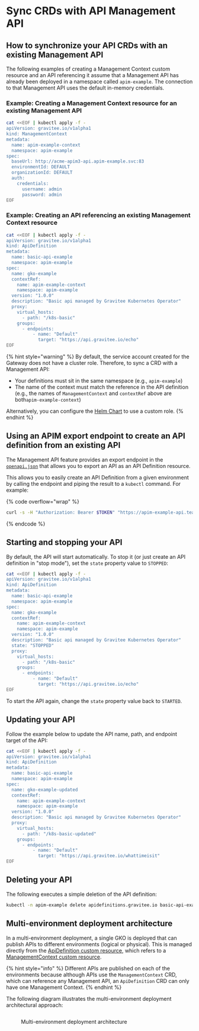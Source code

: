 # Sync CRDs with API Management API

## How to synchronize your API CRDs with an existing Management API

The following examples of creating a Management Context custom resource and an API referencing it assume that a Management API has already been deployed in a namespace called `apim-example`. The connection to that Management API uses the default in-memory credentials.

### Example: Creating a Management Context resource for an existing Management API

```sh
cat <<EOF | kubectl apply -f -
apiVersion: gravitee.io/v1alpha1
kind: ManagementContext
metadata:
  name: apim-example-context
  namespace: apim-example
spec:
  baseUrl: http://acme-apim3-api.apim-example.svc:83
  environmentId: DEFAULT
  organizationId: DEFAULT
  auth:
    credentials:
      username: admin
      password: admin
EOF
```

### Example: Creating an API referencing an existing Management Context resource

```sh
cat <<EOF | kubectl apply -f -
apiVersion: gravitee.io/v1alpha1
kind: ApiDefinition
metadata:
  name: basic-api-example
  namespace: apim-example
spec:
  name: gko-example
  contextRef:
    name: apim-example-context
    namespace: apim-example
  version: "1.0.0"
  description: "Basic api managed by Gravitee Kubernetes Operator"
  proxy:
    virtual_hosts:
      - path: "/k8s-basic"
    groups:
      - endpoints:
          - name: "Default"
            target: "https://api.gravitee.io/echo"
EOF
```

{% hint style="warning" %}
By default, the service account created for the Gateway does not have a cluster role. Therefore, to sync a CRD with a Management API:

* Your definitions must sit in the same namespace (e.g., `apim-example`)
* The name of the context must match the reference in the API definition (e.g., the names of `ManagementContext` and `contextRef` above are both`apim-example-context`)

Alternatively, you can configure the [Helm Chart](../../../getting-started/install-and-upgrade-guides/install-on-kubernetes/apim-helm-install-and-configuration.md) to use a custom role.
{% endhint %}

## Using an APIM export endpoint to create an API definition from an existing API

The Management API feature provides an export endpoint in the [`openapi.json`](https://apim-3-20-x-api.team-apim.gravitee.dev/management/openapi.json) that allows you to export an API as an API Definition resource.

This allows you to easily create an API Definition from a given environment by calling the endpoint and piping the result to a `kubectl` command. For example:

{% code overflow="wrap" %}
```sh
curl -s -H "Authorization: Bearer $TOKEN" "https://apim-example-api.team-gko.gravitee.xyz/management/organizations/DEFAULT/environments/DEFAULT/apis/$API_ID/crd" | kubectl apply -f -
```
{% endcode %}

## Starting and stopping your API

By default, the API will start automatically. To stop it (or just create an API definition in "stop mode"), set the `state` property value to `STOPPED`:

```sh
cat <<EOF | kubectl apply -f -
apiVersion: gravitee.io/v1alpha1
kind: ApiDefinition
metadata:
  name: basic-api-example
  namespace: apim-example
spec:
  name: gko-example
  contextRef:
    name: apim-example-context
    namespace: apim-example
  version: "1.0.0"
  description: "Basic api managed by Gravitee Kubernetes Operator"
  state: "STOPPED"
  proxy:
    virtual_hosts:
      - path: "/k8s-basic"
    groups:
      - endpoints:
          - name: "Default"
            target: "https://api.gravitee.io/echo"
EOF
```

To start the API again, change the `state` property value back to `STARTED`.

## Updating your API

Follow the example below to update the API name, path, and endpoint target of the API:

```sh
cat <<EOF | kubectl apply -f -
apiVersion: gravitee.io/v1alpha1
kind: ApiDefinition
metadata:
  name: basic-api-example
  namespace: apim-example
spec:
  name: gko-example-updated
  contextRef:
    name: apim-example-context
    namespace: apim-example
  version: "1.0.0"
  description: "Basic api managed by Gravitee Kubernetes Operator"
  proxy:
    virtual_hosts:
      - path: "/k8s-basic-updated"
    groups:
      - endpoints:
          - name: "Default"
            target: "https://api.gravitee.io/whattimeisit"
EOF
```

## Deleting your API

The following executes a simple deletion of the API definition:

```sh
kubectl -n apim-example delete apidefinitions.gravitee.io basic-api-example
```

## Multi-environment deployment architecture

In a multi-environment deployment, a single GKO is deployed that can publish APIs to different environments (logical or physical). This is managed directly from the [ApiDefinition custom resource](apidefinition-crd.md), which refers to a [ManagementContext custom resource](managementcontext-resource.md).

{% hint style="info" %}
Different APIs are published on each of the environments because although APIs use the `ManagementContext` CRD, which can reference any Management API, an `ApiDefinition` CRD can only have one Management Context.
{% endhint %}

The following diagram illustrates the multi-environment deployment architectural approach:

<figure><img src="https://docs.gravitee.io/images/apim/3.x/kubernetes/gko-architecture-3-multi-env.png" alt=""><figcaption><p>Multi-environment deployment architecture</p></figcaption></figure>

